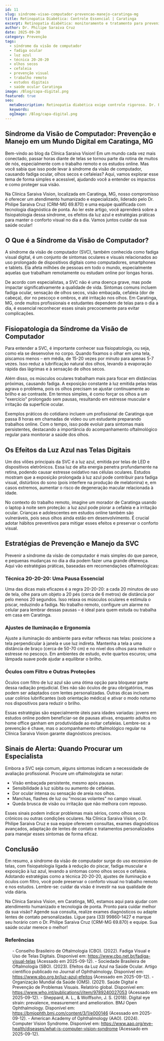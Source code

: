 ```yaml
---
id: 11
slug: sindrome-visao-computador-prevencao-manejo-caratinga-mg
title: Retinopatia Diabética: Controle Essencial | Caratinga
excerpt: Retinopatia diabética: monitoramento e tratamento para prevenir cegueira. Dr. Philipe Saraiva cuida de diabéticos em Caratinga, MG.
author: Dr. Philipe Saraiva Cruz
date: 2025-09-30
category: Prevenção
tags:
  - síndrome da visão de computador
  - fadiga ocular
  - luz azul
  - técnica 20-20-20
  - olhos secos
  - cefaleia
  - prevenção visual
  - trabalho remoto
  - estudos digitais
  - saúde ocular Caratinga
image: /Blog/capa-digital.png
featured: true
seo:
  metaDescription: Retinopatia diabética exige controle rigoroso. Dr. Philipe Saraiva monitora e trata em Caratinga, MG. Previna cegueira. Agende exame!
  keywords: 
  ogImage: /Blog/capa-digital.png
---
```


## Síndrome da Visão de Computador: Prevenção e Manejo em um Mundo Digital em Caratinga, MG

Bem-vindo ao blog da Clínica Saraiva Vision! Em um mundo cada vez mais conectado, passar horas diante de telas se tornou parte da rotina de muitos de nós, especialmente com o trabalho remoto e os estudos online. Mas você sabia que isso pode levar à síndrome da visão de computador, causando fadiga ocular, olhos secos e cefaleias? Aqui, vamos explorar esse tema de forma simples e acessível, ajudando você a entender os impactos e como proteger sua visão.

Na Clínica Saraiva Vision, localizada em Caratinga, MG, nosso compromisso é oferecer um atendimento humanizado e especializado, liderado pelo Dr. Philipe Saraiva Cruz (CRM-MG 69.870) e uma equipe qualificada com tecnologia diagnóstica de ponta. Ao ler este artigo, você aprenderá sobre a fisiopatologia dessa síndrome, os efeitos da luz azul e estratégias práticas para manter o conforto visual no dia a dia. Vamos juntos cuidar da sua saúde ocular!

## O Que é a Síndrome da Visão de Computador?

A síndrome da visão de computador (SVC), também conhecida como fadiga visual digital, é um conjunto de sintomas oculares e visuais relacionados ao uso prolongado de dispositivos digitais como computadores, smartphones e tablets. Ela afeta milhões de pessoas em todo o mundo, especialmente aquelas que trabalham remotamente ou estudam online por longas horas.

De acordo com especialistas, a SVC não é uma doença grave, mas pode impactar significativamente a qualidade de vida. Sintomas comuns incluem fadiga ocular, sensação de olhos secos, visão embaçada, cefaleia (dor de cabeça), dor no pescoço e ombros, e até irritação nos olhos. Em Caratinga, MG, onde muitos profissionais e estudantes dependem de telas para o dia a dia, é essencial reconhecer esses sinais precocemente para evitar complicações.

## Fisiopatologia da Síndrome da Visão de Computador

Para entender a SVC, é importante conhecer sua fisiopatologia, ou seja, como ela se desenvolve no corpo. Quando fixamos o olhar em uma tela, piscamos menos – em média, de 15-20 vezes por minuto para apenas 5-7 vezes. Isso reduz a lubrificação natural dos olhos, levando à evaporação rápida das lágrimas e à sensação de olhos secos.

Além disso, os músculos oculares trabalham mais para focar em distâncias próximas, causando fadiga. A exposição constante à luz emitida pelas telas agrava o problema, pois os olhos precisam se ajustar continuamente ao brilho e ao contraste. Em termos simples, é como forçar os olhos a um "exercício" prolongado sem pausas, resultando em estresse muscular e irritação da superfície ocular.

Exemplos práticos do cotidiano incluem um profissional de Caratinga que passa 8 horas em chamadas de vídeo ou um estudante preparando trabalhos online. Com o tempo, isso pode evoluir para sintomas mais persistentes, destacando a importância do acompanhamento oftalmológico regular para monitorar a saúde dos olhos.

## Os Efeitos da Luz Azul nas Telas Digitais

Um dos vilões principais da SVC é a luz azul, emitida por telas de LED e dispositivos eletrônicos. Essa luz de alta energia penetra profundamente na retina, podendo causar estresse oxidativo nas células oculares. Estudos mostram que a exposição prolongada à luz azul pode contribuir para fadiga visual, distúrbios do sono (pois interfere na produção de melatonina) e, em casos extremos, aumentar o risco de degeneração macular relacionada à idade.

No contexto do trabalho remoto, imagine um morador de Caratinga usando o laptop à noite sem proteção: a luz azul pode piorar a cefaleia e a irritação ocular. Crianças e adolescentes em estudos online também são vulneráveis, pois seus olhos ainda estão em desenvolvimento. É crucial adotar hábitos preventivos para mitigar esses efeitos e preservar o conforto visual.

## Estratégias de Prevenção e Manejo da SVC

Prevenir a síndrome da visão de computador é mais simples do que parece, e pequenas mudanças no dia a dia podem fazer uma grande diferença. Aqui vão estratégias práticas, baseadas em recomendações oftalmológicas:

### Técnica 20-20-20: Uma Pausa Essencial

Uma das dicas mais eficazes é a regra 20-20-20: a cada 20 minutos de uso de tela, olhe para um objeto a 20 pés (cerca de 6 metros) de distância por pelo menos 20 segundos. Isso relaxa os músculos oculares e estimula o piscar, reduzindo a fadiga. No trabalho remoto, configure um alarme no celular para lembrar dessas pausas – é ideal para quem estuda ou trabalha em casa em Caratinga.

### Ajustes de Iluminação e Ergonomia

Ajuste a iluminação do ambiente para evitar reflexos nas telas: posicione a tela perpendicular à janela e use luz indireta. Mantenha a tela a uma distância de braço (cerca de 50-70 cm) e no nível dos olhos para reduzir o estresse no pescoço. Em ambientes de estudo, evite quartos escuros; uma lâmpada suave pode ajudar a equilibrar o brilho.

### Óculos com Filtro e Outras Proteções

Óculos com filtro de luz azul são uma ótima opção para bloquear parte dessa radiação prejudicial. Eles não são óculos de grau obrigatórios, mas podem ser adaptados com lentes personalizadas. Outras dicas incluem usar colírios lubrificantes (sob orientação médica) e ativar o modo noturno nos dispositivos para reduzir o brilho.

Essas estratégias são especialmente úteis para idades variadas: jovens em estudos online podem beneficiar-se de pausas ativas, enquanto adultos no home office ganham em produtividade ao evitar cefaleias. Lembre-se: a prevenção é chave, mas o acompanhamento oftalmológico regular na Clínica Saraiva Vision garante diagnósticos precisos.

## Sinais de Alerta: Quando Procurar um Especialista

Embora a SVC seja comum, alguns sintomas indicam a necessidade de avaliação profissional. Procure um oftalmologista se notar:

  - Visão embaçada persistente, mesmo após pausas.
  - Sensibilidade à luz súbita ou aumento de cefaleias.
  - Dor ocular intensa ou sensação de areia nos olhos.
  - Manchas, flashes de luz ou "moscas volantes" no campo visual.
  - Queda brusca de visão ou irritação que não melhora com repouso.

Esses sinais podem indicar problemas mais sérios, como olhos secos crônicos ou outras condições oculares. Na Clínica Saraiva Vision, o Dr. Philipe Saraiva Cruz e sua equipe oferecem consultas, exames diagnósticos avançados, adaptação de lentes de contato e tratamentos personalizados para manejar esses sintomas de forma eficaz.

## Conclusão

Em resumo, a síndrome da visão de computador surge do uso excessivo de telas, com fisiopatologia ligada à redução do piscar, fadiga muscular e exposição à luz azul, levando a sintomas como olhos secos e cefaleia. Adotando estratégias como a técnica 20-20-20, ajustes de iluminação e óculos com filtro, você pode preservar o conforto visual no trabalho remoto e nos estudos. Lembre-se: cuidar da visão é investir na sua qualidade de vida diária.

Na Clínica Saraiva Vision, em Caratinga, MG, estamos aqui para ajudar com atendimento humanizado e tecnologia de ponta. Pronto para cuidar melhor da sua visão? Agende sua consulta, realize exames diagnósticos ou adapte lentes de contato personalizadas. Ligue para (33) 99860-1427 e marque seu horário com o Dr. Philipe Saraiva Cruz (CRM-MG 69.870) e equipe. Sua saúde ocular merece o melhor!

### Referências

<ol>
  - Conselho Brasileiro de Oftalmologia (CBO). (2022). Fadiga Visual e Uso de Telas Digitais. Disponível em: <a href="https://www.cbo.net.br/fadiga-visual-telas" target="_blank" rel="noopener noreferrer">https://www.cbo.net.br/fadiga-visual-telas</a> (Acessado em 2025-09-12).
  - Sociedade Brasileira de Oftalmologia (SBO). (2023). Efeitos da Luz Azul na Saúde Ocular. Artigo científico publicado no Journal of Ophthalmology. Disponível em: <a href="https://www.sbo.org.br/luz-azul-efeitos" target="_blank" rel="noopener noreferrer">https://www.sbo.org.br/luz-azul-efeitos</a> (Acessado em 2025-09-12).
  - Organização Mundial da Saúde (OMS). (2021). Saúde Digital e Prevenção de Problemas Visuais. Relatório global. Disponível em: <a href="https://www.who.int/publications/i/item/9789240027053" target="_blank" rel="noopener noreferrer">https://www.who.int/publications/i/item/9789240027053</a> (Acessado em 2025-09-12).
  - Sheppard, A. L., & Wolffsohn, J. S. (2018). Digital eye strain: prevalence, measurement and amelioration. BMJ Open Ophthalmology. Disponível em: <a href="https://bmjophth.bmj.com/content/3/1/e000146" target="_blank" rel="noopener noreferrer">https://bmjophth.bmj.com/content/3/1/e000146</a> (Acessado em 2025-09-12).
  - American Academy of Ophthalmology (AAO). (2024). Computer Vision Syndrome. Disponível em: <a href="https://www.aao.org/eye-health/diseases/what-is-computer-vision-syndrome" target="_blank" rel="noopener noreferrer">https://www.aao.org/eye-health/diseases/what-is-computer-vision-syndrome</a> (Acessado em 2025-09-12).
</ol>